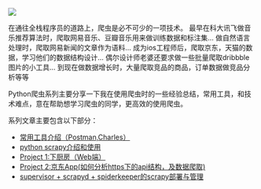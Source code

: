 ![](http://www.treselle.com/wp-content/uploads/freshizer/1baed853c082fe88880a8215d4cd0bb2_phython-with-Scarpy-863-430-c.jpg)



在通往全栈程序员的道路上，爬虫是必不可少的一项技术。
最早在科大讯飞做音乐推荐算法时，爬取网易音乐、豆瓣音乐用来做训练数据和标注集...
做自然语言处理时，爬取网易新闻的文章作为语料...
成为ios工程师后，爬取京东，天猫的数据，学习他们的数据结构设计...
偶尔设计师老婆还要求做一些批量爬取dribbble图片的小工具...
到现在做数据增长时，大量爬取竞品的商品，订单数据做竞品分析等等

Python爬虫系列主要分享一下我在使用爬虫时的一些经验总结，常用工具，和技术难点，意在帮助想学习爬虫的同学，更高效的使用爬虫。

系列文章主要包含以下部分：
* [常用工具介绍（Postman,Charles）](http://www.jianshu.com/p/4dfaf01aa41f)
* [python scrapy介绍和使用](http://www.jianshu.com/p/bf4198b224be)
* [Project 1:下厨房（Web端）](http://www.jianshu.com/p/acbf4a2089f0)
* [Project 2:京东App(如何分析https下的api结构，及数据爬取)](http://www.jianshu.com/p/948d67cfb9b2)
* [supervisor + scrapyd + spiderkeeper的scrapy部署与管理](http://www.jianshu.com/p/c0de29466732)
